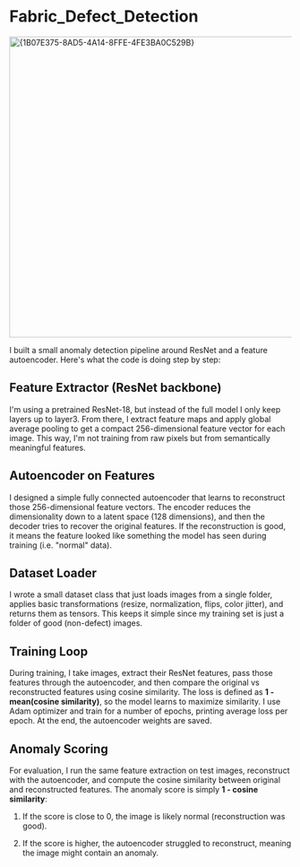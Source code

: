 # Fabric_Defect_Detection

<img width="743" height="537" alt="{1B07E375-8AD5-4A14-8FFE-4FE3BA0C529B}" src="https://github.com/user-attachments/assets/fe701bce-cc19-49f0-b49e-001e1c97a424" />


I built a small anomaly detection pipeline around ResNet and a feature autoencoder. Here's what the code is doing step by step:

## Feature Extractor (ResNet backbone)
I'm using a pretrained ResNet-18, but instead of the full model I only keep layers up to layer3. From there, I extract feature maps and apply global average pooling to get a compact 256-dimensional feature vector for each image. This way, I'm not training from raw pixels but from semantically meaningful features.

## Autoencoder on Features
I designed a simple fully connected autoencoder that learns to reconstruct those 256-dimensional feature vectors. The encoder reduces the dimensionality down to a latent space (128 dimensions), and then the decoder tries to recover the original features. If the reconstruction is good, it means the feature looked like something the model has seen during training (i.e. "normal" data).

## Dataset Loader
I wrote a small dataset class that just loads images from a single folder, applies basic transformations (resize, normalization, flips, color jitter), and returns them as tensors. This keeps it simple since my training set is just a folder of good (non-defect) images.

## Training Loop
During training, I take images, extract their ResNet features, pass those features through the autoencoder, and then compare the original vs reconstructed features using cosine similarity. The loss is defined as **1 - mean(cosine similarity)**, so the model learns to maximize similarity. I use Adam optimizer and train for a number of epochs, printing average loss per epoch. At the end, the autoencoder weights are saved.

## Anomaly Scoring
For evaluation, I run the same feature extraction on test images, reconstruct with the autoencoder, and compute the cosine similarity between original and reconstructed features. The anomaly score is simply **1 - cosine similarity**:

1. If the score is close to 0, the image is likely normal (reconstruction was good).

2. If the score is higher, the autoencoder struggled to reconstruct, meaning the image might contain an anomaly.

